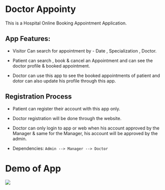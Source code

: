 # Doctor Appointy

This is a Hospital Online Booking Appointment Application.

## App Features:

*   Visitor Can search for appointment 
      by - Date , Specialization , Doctor.
                      
*   Patient can search , book & cancel an Appointment and can 
              see the doctor profile & booked appointment.
              
*   Doctor can use this app to see the booked appointments of patient
               and dotor can also update his profile through this app.

## Registration Process

* Patient can register their account with this app only.

* Doctor registration will be done through the website.

* Doctor can only login to app or web when his account approved by the Manager & same for the Manager, his account will be approved by the admin.

* Dependencies:  ``` Admin --> Manager --> Doctor ``` 
               
# Demo of App

  <img src="https://github.com/07061999/Doctor-Appointy/blob/master/Doctor-Appointy.gif">
  
